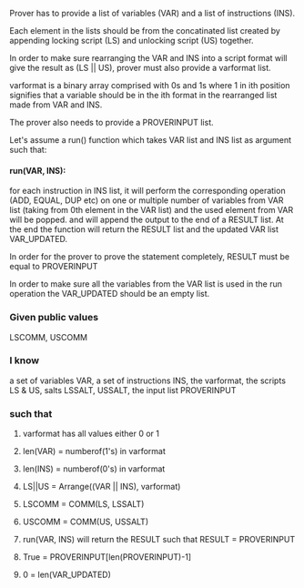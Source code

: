 Prover has to provide a list of variables (VAR) and a list of instructions (INS).

Each element in the lists should be from the concatinated list created by appending locking script (LS) and unlocking script (US) together.

In order to make sure rearranging the VAR and INS into a script format will give the result as (LS || US), prover must also provide a varformat list.

varformat is a binary array comprised with 0s and 1s where 1 in ith position signifies that a variable should be in the ith format in the rearranged list made from VAR and INS.


The prover also needs to provide a PROVERINPUT list.

Let's assume a run() function which takes VAR list and INS list as argument such that:

#### run(VAR, INS):
for each instruction in INS list, it will perform the corresponding operation (ADD, EQUAL, DUP etc) on one or multiple number of variables from VAR list (taking from 0th element in the VAR list) and the used element from VAR will be popped. 
and will append the output to the end of a RESULT list.
At the end the function will return the RESULT list and the updated VAR list VAR_UPDATED.


In order for the prover to prove the statement completely, RESULT must be equal to PROVERINPUT

In order to make sure all the variables from the VAR list is used in the run operation the VAR_UPDATED should be an empty list.


### Given public values
LSCOMM, USCOMM

### I know 
a set of variables VAR, a set of instructions INS, the varformat, the scripts LS & US, salts LSSALT, USSALT, the input list PROVERINPUT

### such that

1. varformat has all values either 0 or 1

2. len(VAR) = numberof(1's) in varformat

3. len(INS) = numberof(0's) in varformat

4. LS||US = Arrange((VAR || INS), varformat)

5. LSCOMM = COMM(LS, LSSALT)

6. USCOMM = COMM(US, USSALT)

7. run(VAR, INS) will return the RESULT such that RESULT = PROVERINPUT

8. True = PROVERINPUT[len(PROVERINPUT)-1]

9. 0 = len(VAR_UPDATED)

